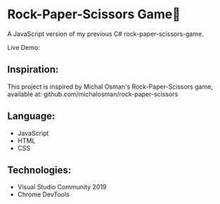 # Rock-Paper-Scissors Game🎉
A JavaScript version of my previous C# rock-paper-scissors-game.

Live Demo: 

## Inspiration:
This project is inspired by Michal Osman's Rock-Paper-Scissors game, available at: 
github.com/michalosman/rock-paper-scissors

## Language: 
* JavaScript
* HTML
* CSS

## Technologies:
* Visual Studio Community 2019
* Chrome DevTools








